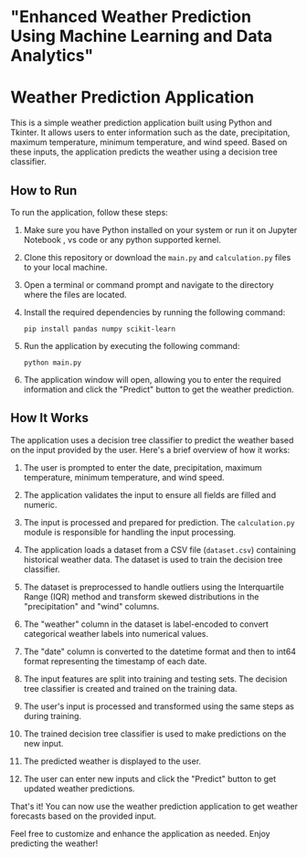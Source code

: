 # "Enhanced Weather Prediction Using Machine Learning and Data Analytics"

# Weather Prediction Application

This is a simple weather prediction application built using Python and Tkinter. It allows users to enter information such as the date, precipitation, maximum temperature, minimum temperature, and wind speed. Based on these inputs, the application predicts the weather using a decision tree classifier.

## How to Run

To run the application, follow these steps:

1. Make sure you have Python installed on your system or run it on Jupyter Notebook , vs code or any python supported kernel.

2. Clone this repository or download the `main.py` and `calculation.py` files to your local machine.

3. Open a terminal or command prompt and navigate to the directory where the files are located.

4. Install the required dependencies by running the following command:

   ```shell
   pip install pandas numpy scikit-learn
   ```

5. Run the application by executing the following command:

   ```shell
   python main.py
   ```

6. The application window will open, allowing you to enter the required information and click the "Predict" button to get the weather prediction.

## How It Works

The application uses a decision tree classifier to predict the weather based on the input provided by the user. Here's a brief overview of how it works:

1. The user is prompted to enter the date, precipitation, maximum temperature, minimum temperature, and wind speed.

2. The application validates the input to ensure all fields are filled and numeric.

3. The input is processed and prepared for prediction. The `calculation.py` module is responsible for handling the input processing.

4. The application loads a dataset from a CSV file (`dataset.csv`) containing historical weather data. The dataset is used to train the decision tree classifier.

5. The dataset is preprocessed to handle outliers using the Interquartile Range (IQR) method and transform skewed distributions in the "precipitation" and "wind" columns.

6. The "weather" column in the dataset is label-encoded to convert categorical weather labels into numerical values.

7. The "date" column is converted to the datetime format and then to int64 format representing the timestamp of each date.

8. The input features are split into training and testing sets. The decision tree classifier is created and trained on the training data.

9. The user's input is processed and transformed using the same steps as during training.

10. The trained decision tree classifier is used to make predictions on the new input.

11. The predicted weather is displayed to the user.

12. The user can enter new inputs and click the "Predict" button to get updated weather predictions.

That's it! You can now use the weather prediction application to get weather forecasts based on the provided input.

Feel free to customize and enhance the application as needed. Enjoy predicting the weather!
